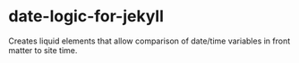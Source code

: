 # date-logic-for-jekyll
Creates liquid elements that allow comparison of date/time variables in front matter to site time.
